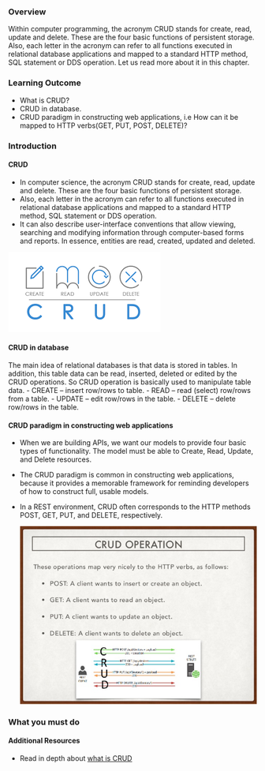 ### Overview
Within computer programming, the acronym CRUD stands for create, read, update and delete. These are the four basic functions of persistent storage. Also, each letter in the acronym can refer to all functions executed in relational database applications and mapped to a standard HTTP method, SQL statement or DDS operation.
Let us read more about it in this chapter.

### Learning Outcome
- What is CRUD?
- CRUD in database.
- CRUD paradigm in constructing web applications, i.e How can it be mapped to HTTP verbs(GET, PUT, POST, DELETE)?

### Introduction
#### CRUD
- In computer science, the acronym CRUD stands for create, read, update and delete. These are the four basic functions of persistent storage. 
- Also, each letter in the acronym can refer to all functions executed in relational database applications and mapped to a standard HTTP method, SQL statement or DDS operation.
- It can also describe user-interface conventions that allow viewing, searching and modifying information through computer-based forms and reports. In essence, entities are read, created, updated and deleted. 

![](./images/CRUD.png)

#### CRUD in database
The main idea of relational databases is that data is stored in tables. In addition, this table data can be read, inserted, deleted or edited by the CRUD operations. So CRUD operation is basically used to manipulate table data.
    - CREATE – insert row/rows to table.
    - READ – read (select) row/rows from a table.
    - UPDATE – edit row/rows in the table.
    - DELETE – delete row/rows in the table.


#### CRUD paradigm in constructing web applications
- When we are building APIs, we want our models to provide four basic types of functionality. The model must be able to Create, Read, Update, and Delete resources. 

- The CRUD paradigm is common in constructing web applications, because it provides a memorable framework for reminding developers of how to construct full, usable models.

- In a REST environment, CRUD often corresponds to the HTTP methods POST, GET, PUT, and DELETE, respectively. 

    ![](./images/rest-api-and-crud.jpg)


### What you must do




#### Additional Resources
- Read in depth about [what is CRUD](https://www.codecademy.com/articles/what-is-crud)


